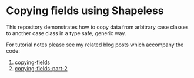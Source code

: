 # Copying fields using Shapeless

This repository demonstrates how to copy data from arbitrary case classes to another case class in a type safe,
generic way.

For tutorial notes please see my related blog posts which accompany the code:

1. [copying-fields](https://www.tobyhobson.com/posts/shapeless/copying-fields)
2. [copying-fields-part-2](www.tobyhobson.com/posts/shapeless/copying-fields-part-2)
